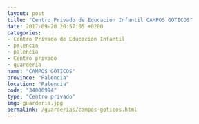 ```yaml
---
layout: post
title: "Centro Privado de Educación Infantil CAMPOS GÓTICOS"
date: 2017-09-20 20:57:05 +0200
categories:
- Centro Privado de Educación Infantil
- palencia
- palencia
- Centro privado
- guarderia
name: "CAMPOS GÓTICOS"
province: "Palencia"
location: "Palencia"
code: "34006994"
type: "Centro privado"
img: guarderia.jpg
permalink: /guarderias/campos-goticos.html
---
```

